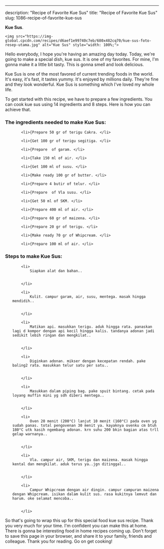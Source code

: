 ---
description: "Recipe of Favorite Kue Sus"
title: "Recipe of Favorite Kue Sus"
slug: 1086-recipe-of-favorite-kue-sus

<p>
	<strong>Kue Sus</strong>. 
	
</p>
<p>
	
	<img src="https://img-global.cpcdn.com/recipes/d6aef1e99740c7eb/680x482cq70/kue-sus-foto-resep-utama.jpg" alt="Kue Sus" style="width: 100%;">
	
	
</p>
<p>
	Hello everybody, I hope you're having an amazing day today. Today, we're going to make a special dish, kue sus. It is one of my favorites. For mine, I'm gonna make it a little bit tasty. This is gonna smell and look delicious.
</p>
	
<p>
	
</p>
<p>
	Kue Sus is one of the most favored of current trending foods in the world. It's easy, it's fast, it tastes yummy. It's enjoyed by millions daily. They're fine and they look wonderful. Kue Sus is something which I've loved my whole life.
</p>

<p>
To get started with this recipe, we have to prepare a few ingredients. You can cook kue sus using 14 ingredients and 8 steps. Here is how you can achieve that.
</p>

<h3>The ingredients needed to make Kue Sus:</h3>

<ol>
	
		<li>{Prepare 50 gr of terigu Cakra. </li>
	
		<li>{Get 100 gr of terigu segitiga. </li>
	
		<li>{Prepare  of garam. </li>
	
		<li>{Take 150 ml of air. </li>
	
		<li>{Get 100 ml of susu. </li>
	
		<li>{Make ready 100 gr of butter. </li>
	
		<li>{Prepare 4 butir of telur. </li>
	
		<li>{Prepare  of Vla susu. </li>
	
		<li>{Get 50 ml of SKM. </li>
	
		<li>{Prepare 400 ml of air. </li>
	
		<li>{Prepare 60 gr of maizena. </li>
	
		<li>{Prepare 20 gr of terigu. </li>
	
		<li>{Make ready 70 gr of Whipcream. </li>
	
		<li>{Prepare 100 ml of air. </li>
	
</ol>
<p>
	
</p>

<h3>Steps to make Kue Sus:</h3>

<ol>
	
		<li>
			Siapkan alat dan bahan..
			
			
		</li>
	
		<li>
			Kulit. campur garam, air, susu, mentega. masak hingga mendidih..
			
			
		</li>
	
		<li>
			Matikan api. masukkan terigu. aduk hingga rata. panaskan lagi d kompor dengan api kecil hingga kalis. tandanya adonan jadi sedikit lebih ringan dan mengkilat..
			
			
		</li>
	
		<li>
			Diginkan adonan. mikser dengan kecepatan rendah. pake baling2 rata. masukkan telur satu per satu..
			
			
		</li>
	
		<li>
			Masukkan dalam piping bag. pake spuit bintang. cetak pada loyang muffin mini yg sdh diberi mentega..
			
			
		</li>
	
		<li>
			Oven 20 menit (200°C) lanjut 10 menit (160°C) pada oven yg sudah panas. total pengovenan 30 menit ya. kayaknya ovenku cm btuh 180°C utk kasih ngembang adonan. krn suhu 200 bkin bagian atas trll gelap warnanya..
			
			
		</li>
	
		<li>
			Vla. campur air, SKM, terigu dan maizena. masak hingga kental dan mengkilat. aduk terus ya..jgn ditinggal..
			
			
		</li>
	
		<li>
			Campur Whipcream dengan air dingin. campur campuran maizena dengan Whipcream. isikan dalam kulit sus. rasa kukitnya lemvut dan harum. oke selamat mencoba..
			
			
		</li>
	
</ol>

<p>
	
</p>

<p>
	So that's going to wrap this up for this special food kue sus recipe. Thank you very much for your time. I'm confident you can make this at home. There is gonna be interesting food in home recipes coming up. Don't forget to save this page in your browser, and share it to your family, friends and colleague. Thank you for reading. Go on get cooking!
</p>
